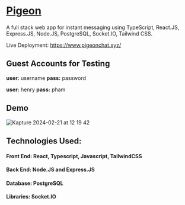 # [Pigeon](https://www.pigeonchat.xyz/)

A full stack web app for instant messaging using TypeScript, React.JS, Express.JS, Node.JS, PostgreSQL, Socket.IO, Tailwind CSS.

Live Deployment: https://www.pigeonchat.xyz/

## Guest Accounts for Testing
**user:** username
**pass:** password

**user:** henry
**pass:** pham

## Demo 
![Kapture 2024-02-21 at 12 19 42](https://github.com/hqpham98/pigeon-chat/assets/7689363/9d399813-c836-4161-8bdb-15ad365d7617)

## Technologies Used:
#### Front End: React, Typescript, Javascript, TailwindCSS
#### Back End: Node.JS and Express.JS
#### Database: PostgreSQL
#### Libraries: Socket.IO
